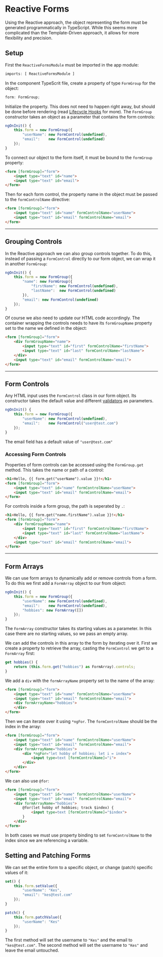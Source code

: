 # Reactive Forms
Using the Reactive approach, the object representing the form must be generated programmatically in TypeScript. While this seems more complicated than the Template-Driven approach, it allows for more flexibility and precision.

## Setup
First the `ReactiveFormsModule` must be imported in the app module:
```js
imports: [ ReactiveFormsModule ]
```
In the component TypeScrit file, create a property of type `FormGroup` for the object:
```js
form: FormGroup;
```
Initialize the property. This does not need to happen right away, but should be done before rendering (read [Lifecycle Hooks](../../Basics/lifecycle-hooks.md) for more). The `FormGroup` constructor takes an object as a parameter that contains the form controls:
```js
ngOnInit() {
    this.form = new FormGroup({
        "userName": new FormControl(undefined),
        "email":    new FormControl(undefined)
    });
}
```
To connect our object to the form itself, it must be bound to the `formGroup` property:
```html
<form [formGroup]="form">
    <input type="text" id="name">
    <input type="text" id="email">
</form>
```
Then for each form control, the property name in the object must be passed to the `formControlName` directive:
```html
<form [formGroup]="form">
    <input type="text" id="name" formControlName="userName">
    <input type="text" id="email" formControlName="email">
</form>
```

---
## Grouping Controls
In the Reactive approach we can also group controls together. To do this, instead of passing a `FormControl` directly to our form object, we can wrap it in another `FormGroup`:
```js
ngOnInit() {
    this.form = new FormGroup({
        "name": new FormGroup({
            "firstName": new FormControl(undefined),
            "lastName":  new FormControl(undefined)
        }),
        "email": new FormControl(undefined)
    });
}
```
Of course we also need to update our HTML code accordingly. The container wrapping the controls needs to have its `formGroupName` property set to the name we defined in the object:
```html
<form [formGroup]="form">
    <div formGroupName="name">
        <input type="text" id="first" formControlName="firstName">
        <input type="text" id="last" formControlName="lastName">
    </div>
    <input type="text" id="email" formControlName="email">
</form>
```

---
## Form Controls
Any HTML input uses the `FormControl` class in our form object. Its constructor takes the default value and different [validators](./validation.md) as parameters.
```js
ngOnInit() {
    this.form = new FormGroup({
        "userName": new FormControl(undefined),
        "email":    new FormControl("user@test.com")
    });
}
```
The email field has a default value of `"user@test.com"`

### Accessing Form Controls
Properties of form controls can be accessed using the `FormGroup.get` method. This takes the name or path of a control:
```html
<h1>Hello, {{ form.get("userName").value }}!</h1>
<form [formGroup]="form">
    <input type="text" id="name" formControlName="userName">
    <input type="text" id="email" formControlName="email">
</form>
```
For controls inside a form group, the path is seperated by `.`:
```html
<h1>Hello, {{ form.get("name.firstName").value }}!</h1>
<form [formGroup]="form">
    <div formGroupName="name">
        <input type="text" id="first" formControlName="firstName">
        <input type="text" id="last" formControlName="lastName">
    </div>
    <input type="text" id="email" formControlName="email">
</form>
```

---
## Form Arrays
We can use form arrays to dynamically add or remove controls from a form. To do this we first add a `FormArray` object to our from object:
```js
ngOnInit() {
    this.form = new FormGroup({
        "userName": new FormControl(undefined),
        "email":    new FormControl(undefined),
        "hobbies": new FormArray([])
    });
}
```
The `FormArray` constructor takes its starting values as a parameter. In this case there are no starting values, so we pass an empty array.

We can add the controls in this array to the form by iterating over it. First we create a property to retrieve the array, casting the `FormControl` we get to a `FormArray` first:
```js
get hobbies() {
    return (this.form.get("hobbies") as FormArray).controls;
}
```
We add a `div` with the `formArrayName` property set to the name of the array:
```html
<form [formGroup]="form">
    <input type="text" id="name" formControlName="userName">
    <input type="text" id="email" formControlName="email">
    <div formArrayName="hobbies">
    </div>
</form>
```

Then we can iterate over it using `*ngFor`. The `formControlName` should be the index in the array:
```html
<form [formGroup]="form">
    <input type="text" id="name" formControlName="userName">
    <input type="text" id="email" formControlName="email">
    <div formArrayName="hobbies">
        <div *ngFor="let hobby of hobbies; let i = index">
            <input type=text [formControlName]="i">
        </div>
    </div>
</form>
```

We can also use `@for`:
```html
<form [formGroup]="form">
    <input type="text" id="name" formControlName="userName">
    <input type="text" id="email" formControlName="email">
    <div formArrayName="hobbies">
        @for(let hobby of hobbies; track $index) {
            <input type=text [formControlName]="$index">
        }
    </div>
</form>
```
In both cases we must use property binding to set `formControlName` to the index since we are referencing a variable.

## Setting and Patching Forms
We can set the entire form to a specific object, or change (patch) specific values of it:
```js
set() {
    this.form.setValue({
        "userName": "Kes",
        "email": "kes@test.com" 
    });
}

patch() {
    this.form.patchValue({
        "userName": "Kes"
    });
}
```
The first method will set the username to `"Kes"` and the email to `"kes@test.com"`. The second method will set the username to `"Kes"` and leave the email untouched.